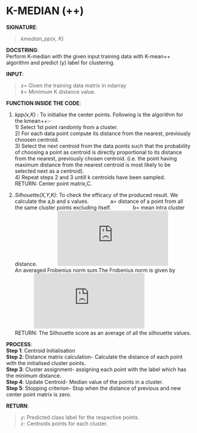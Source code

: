 # K-MEDIAN (++)

**SIGNATURE**:   
>_kmedian_pp(x, K)_

**DOCSTRING**:  
Perform K-median with the given input training data with K-mean++ algorithm and predict (y) label for clustering.  

**INPUT**:  
>*x*= Given the training data matrix in ndarray  
*k*= Mimimum K distance value.

**FUNCTION INSIDE THE CODE**:  
1) _kpp(x,K)_ : To initialise the center points. Following is the algorithm for the kmean++:-  
        1) Select 1st point randomly from a cluster.  
        2) For each data point compute its distance from the nearest, previously choosen centroid.  
        3) Select the next centroid from the data points such that the probability of choosing a point as centroid is directly proportional to its distance from the nearest, previously chosen centroid. (i.e. the point having maximum distance from the nearest centroid is most likely to be selected next as a centroid).  
        4) Repeat steps 2 and 3 untill k centroids have been sampled.  
RETURN: Center point matrix,C.   

2) _Silhouette(X,Y,K)_: To check the efficacy of the produced result. We calculate the a,b and s values. 
&nbsp;&nbsp;&nbsp;&nbsp;&nbsp;&nbsp;&nbsp;&nbsp;&nbsp;&nbsp;&nbsp;&nbsp;&nbsp; a= distance of a point from all the same cluster points excluding itself.
&nbsp;&nbsp;&nbsp;&nbsp;&nbsp;&nbsp;&nbsp;&nbsp;&nbsp;&nbsp;&nbsp;&nbsp;&nbsp;&nbsp;b= mean intra cluster distance.
&nbsp;&nbsp;&nbsp;&nbsp;&nbsp;&nbsp;&nbsp;&nbsp;&nbsp;&nbsp;&nbsp;&nbsp;&nbsp;![](http://latex.codecogs.com/gif.latex?s%3D%5Cbegin%7Bcases%7D%200%26%20%5Ctext%7B%20if%20%7D%20a%3Db%20%5C%5C%201-%5Cfrac%7Ba%7D%7Bb%7D%26%20%5Ctext%7B%20if%20%7D%20a%3Cb%20%5C%5C%20%5Cfrac%7Bb%7D%7Ba%7D-1%26%20%5Ctext%7B%20if%20%7D%20a%3Eb%20%5Cend%7Bcases%7D)  
An averaged Frobenius norm sum.The Frobenius norm is given by 
&nbsp;&nbsp;&nbsp;&nbsp;&nbsp;&nbsp;&nbsp;&nbsp;&nbsp;&nbsp;&nbsp;&nbsp;&nbsp;![](http://latex.codecogs.com/gif.latex?%7C%7CA%7C%7C_F%20%3D%20%5B%5Csum_%7Bi%2Cj%7D%20abs%28a_%7Bi%2Cj%7D%29%5E2%5D%5E%7B1/2%7D)  
RETURN:
The Silhouette score as an average of all the silhouette values.  

**PROCESS**:  
**Step 1**: Centroid Initialisation  
**Step 2**: Distance matrix calculation- Calculate the distance of each point with the initialised cluster points.  
**Step 3**: Cluster assignment- assigning each point with the label which has the minimum distance.  
**Step 4**: Update Centroid- Median value of the points in a cluster.    
**Step 5**: Stopping criterion- Stop when the distance of previous and new center point matrix is zero.  

**RETURN**:   
>*y*: Predicted class label for the respective points.   
*c*: Centroids points for each cluster.  